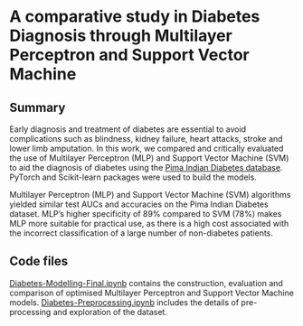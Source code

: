 # A comparative study in Diabetes Diagnosis through Multilayer Perceptron and Support Vector Machine


## Summary

Early diagnosis and treatment of diabetes are essential to avoid complications such as blindness, kidney failure, heart attacks, stroke and lower limb amputation. In this work, we compared and critically evaluated the use of Multilayer Perceptron (MLP) and Support Vector Machine (SVM) to aid the diagnosis of diabetes using the [Pima Indian Diabetes database](https://www.kaggle.com/uciml/pima-indians-diabetes-database). PyTorch and Scikit-learn packages were used to build the models. 

Multilayer Perceptron (MLP) and Support Vector Machine (SVM) algorithms yielded similar test AUCs and accuracies on the Pima Indian Diabetes dataset. MLP’s higher specificity of 89% compared to SVM (78%) makes MLP more suitable for practical use, as there is a high cost associated with the incorrect classification of a large number of non-diabetes patients.


## Code files

[Diabetes-Modelling-Final.ipynb](./Diabetes-Modelling-Final.ipynb) contains the construction, evaluation and comparison of optimised Multilayer Perceptron and Support Vector Machine models.
[Diabetes-Preprocessing.ipynb](./Diabetes-Preprocessing.ipynb) includes the details of pre-processing and exploration of the dataset.



